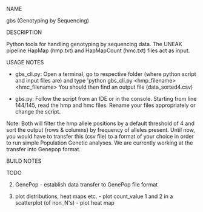 NAME

gbs (Genotyping by Sequencing)

DESCRIPTION

Python tools for handling genotyping by sequencing data. 
The UNEAK pipeline HapMap (hmp.txt) and HapMapCount (hmc.txt) files act as input. 


USAGE NOTES 

* gbs_cli.py: Open a terminal, go to respective folder (where python script and input files are)
              and type 'python gbs_cli.py <hmp_filename> <hmc_filename>
              You should then find an output file (data_sorted4.csv) 
        

* gbs.py: Follow the script from an IDE or in the console. Starting from line 144/145, read the hmp and hmc files. 
          Rename your files appropriately or change the script.  

Note: 
      Both will filter the hmp allele positions by a default threshold of 4 and sort the output 
      (rows & columns) by frequency of alleles present. Until now, you would have to transfer 
      this (csv file) to a format of your choice in order to run simple Population Genetic analyses. 
      We are currently working at the transfer into Genepop format. 

BUILD NOTES



TODO



2) GenePop
                      - establish data transfer to GenePop file format


3) plot distributions, heat maps etc.
                      - plot count_value 1 and 2 in a scatterplot (of non_N's)
                      - plot heat map
